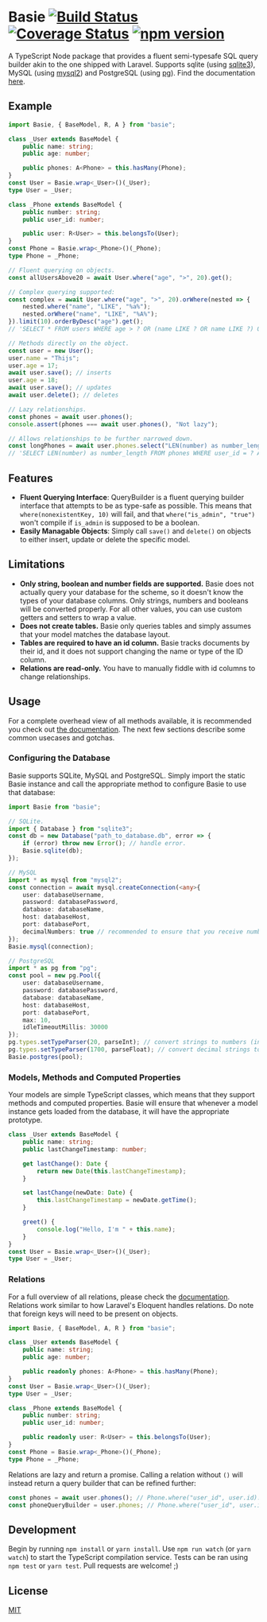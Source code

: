 # Basie [![Build Status](https://travis-ci.org/molenzwiebel/Basie.svg?branch=master)](https://travis-ci.org/molenzwiebel/Basie) [![Coverage Status](https://coveralls.io/repos/github/molenzwiebel/Basie/badge.svg)](https://coveralls.io/github/molenzwiebel/Basie) [![npm version](https://badge.fury.io/js/basie.svg)](https://badge.fury.io/js/basie)

A TypeScript Node package that provides a fluent semi-typesafe SQL query builder akin to the one shipped with Laravel. Supports sqlite (using [sqlite3](https://github.com/mapbox/node-sqlite3)), MySQL (using [mysql2](https://github.com/sidorares/node-mysql2)) and PostgreSQL (using [pg](https://github.com/brianc/node-postgres)). Find the documentation [here](https://docs.molenzwiebel.xyz/basie).

## Example
```typescript
import Basie, { BaseModel, R, A } from "basie";

class _User extends BaseModel {
    public name: string;
    public age: number;

    public phones: A<Phone> = this.hasMany(Phone);
}
const User = Basie.wrap<_User>()(_User);
type User = _User;

class _Phone extends BaseModel {
    public number: string;
    public user_id: number;

    public user: R<User> = this.belongsTo(User);
}
const Phone = Basie.wrap<_Phone>()(_Phone);
type Phone = _Phone;

// Fluent querying on objects.
const allUsersAbove20 = await User.where("age", ">", 20).get();

// Complex querying supported:
const complex = await User.where("age", ">", 20).orWhere(nested => {
    nested.where("name", "LIKE", "%a%");
    nested.orWhere("name", "LIKE", "%A%");
}).limit(10).orderByDesc("age").get();
// 'SELECT * FROM users WHERE age > ? OR (name LIKE ? OR name LIKE ?) ORDER BY age DESC LIMIT ?'

// Methods directly on the object.
const user = new User();
user.name = "Thijs";
user.age = 17;
await user.save(); // inserts
user.age = 18;
await user.save(); // updates
await user.delete(); // deletes

// Lazy relationships.
const phones = await user.phones();
console.assert(phones === await user.phones(), "Not lazy");

// Allows relationships to be further narrowed down.
const longPhones = await user.phones.select("LEN(number) as number_length").where("number_length", ">=", 10).get();
// 'SELECT LEN(number) as number_length FROM phones WHERE user_id = ? AND number_length >= ?'
```

## Features
- **Fluent Querying Interface**: QueryBuilder is a fluent querying builder interface that attempts to be as type-safe as possible. This means that `where(nonexistentKey, 10)` will fail, and that `where("is_admin", "true")` won't compile if `is_admin` is supposed to be a boolean.
- **Easily Managable Objects**: Simply call `save()` and `delete()` on objects to either insert, update or delete the specific model.

## Limitations
- **Only string, boolean and number fields are supported.** Basie does not actually query your database for the scheme, so it doesn't know the types of your database columns. Only strings, numbers and booleans will be converted properly. For all other values, you can use custom getters and setters to wrap a value.
- **Does not create tables.** Basie only queries tables and simply assumes that your model matches the database layout.
- **Tables are required to have an id column.** Basie tracks documents by their id, and it does not support changing the name or type of the ID column.
- **Relations are read-only.** You have to manually fiddle with id columns to change relationships.

## Usage
For a complete overhead view of all methods available, it is recommended you check out [the documentation](https://docs.molenzwiebel.xyz/basie). The next few sections describe some common usecases and gotchas.

### Configuring the Database
Basie supports SQLite, MySQL and PostgreSQL. Simply import the static Basie instance and call the appropriate method to configure Basie to use that database:
```typescript
import Basie from "basie";

// SQLite.
import { Database } from "sqlite3";
const db = new Database("path_to_database.db", error => {
    if (error) throw new Error(); // handle error.
    Basie.sqlite(db);
});

// MySQL
import * as mysql from "mysql2";
const connection = await mysql.createConnection(<any>{
    user: databaseUsername,
    password: databasePassword,
    database: databaseName,
    host: databaseHost,
    port: databasePort,
    decimalNumbers: true // recommended to ensure that you receive numbers as numbers instead of strings
});
Basie.mysql(connection);

// PostgreSQL
import * as pg from "pg";
const pool = new pg.Pool({
    user: databaseUsername,
    password: databasePassword,
    database: databaseName,
    host: databaseHost,
    port: databasePort,
    max: 10,
    idleTimeoutMillis: 30000
});
pg.types.setTypeParser(20, parseInt); // convert strings to numbers (int8)
pg.types.setTypeParser(1700, parseFloat); // convert decimal strings to numbers (numeric)
Basie.postgres(pool);
```

### Models, Methods and Computed Properties
Your models are simple TypeScript classes, which means that they support methods and computed properties. Basie will ensure that whenever a model instance gets loaded from the database, it will have the appropriate prototype.
```typescript
class _User extends BaseModel {
    public name: string;
    public lastChangeTimestamp: number;

    get lastChange(): Date {
        return new Date(this.lastChangeTimestamp);
    }

    set lastChange(newDate: Date) {
        this.lastChangeTimestamp = newDate.getTime();
    }

    greet() {
        console.log("Hello, I'm " + this.name);
    }
}
const User = Basie.wrap<_User>()(_User);
type User = _User;
```

### Relations
For a full overview of all relations, please check the [documentation](https://docs.molenzwiebel.xyz/basie). Relations work similar to how Laravel's Eloquent handles relations. Do note that foreign keys will need to be present on objects.

```typescript
import Basie, { BaseModel, A, R } from "basie";

class _User extends BaseModel {
    public name: string;
    public age: number;

    public readonly phones: A<Phone> = this.hasMany(Phone);
}
const User = Basie.wrap<_User>()(_User);
type User = _User;

class _Phone extends BaseModel {
    public number: string;
    public user_id: number;

    public readonly user: R<User> = this.belongsTo(User);
}
const Phone = Basie.wrap<_Phone>()(_Phone);
type Phone = _Phone;
```

Relations are lazy and return a promise. Calling a relation without `()` will instead return a query builder that can be refined further:
```typescript
const phones = await user.phones(); // Phone.where("user_id", user.id).all()
const phoneQueryBuilder = user.phones; // Phone.where("user_id", user.id). Can be further refined.
```

## Development
Begin by running `npm install` or `yarn install`. Use `npm run watch` (or `yarn watch`) to start the TypeScript compilation service. Tests can be ran using `npm test` or `yarn test`. Pull requests are welcome! ;)

## License
[MIT](http://opensource.org/licenses/MIT)